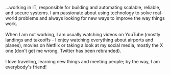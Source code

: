 <p style="text-align: center;">

...working in IT, responsible for building and automating scalable, reliable, and secure systems. I am passionate about using technology to solve real-world problems and always looking for new ways to improve the way things work.
<br>
<br>
When I am not working, I am usually watching videos on YouTube (mostly landings and takeoffs - I enjoy watching everything about airports and planes), movies on Netflix or taking a look at my social media, mostly the X one (don't get me wrong, Twitter has been rebranded).
<br>
<br>
I love traveling, learning new things and meeting people; by the way, I am everybody's friend!

</p>

